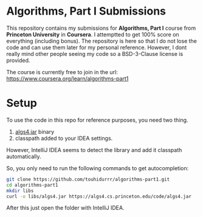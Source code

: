 # Algorithms, Part I Submissions

This repository contains my submissions for **Algorithms, Part I** course from **Princeton University** in **Coursera**. I attemptted to get 100% score on everything (including bonus). The repository is here so that I do not lose the code and can use them later for my personal reference. However, I dont really mind other people seeing my code so a BSD-3-Clause license is provided.

The course is currently free to join in the url: https://www.coursera.org/learn/algorithms-part1

# Setup

To use the code in this repo for reference purposes, you need two thing.
1. [algs4.jar](https://algs4.cs.princeton.edu/code/algs4.jar) binary
2. classpath added to your IDEA settings.

However, IntelliJ IDEA seems to detect the library and add it classpath automatically.

So, you only need to run the following commands to get autocompletion:
```bash
git clone https://github.com/touhidurrr/algorithms-part1.git
cd algorithms-part1
mkdir libs
curl -o libs/algs4.jar https://algs4.cs.princeton.edu/code/algs4.jar
```

After this just open the folder with IntelliJ IDEA.
